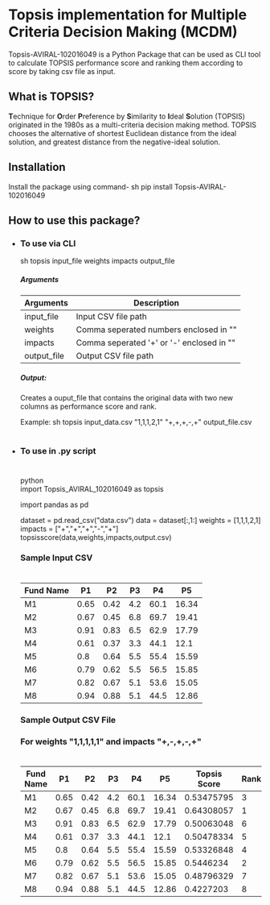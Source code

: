 # Topsis implementation for Multiple Criteria Decision Making (MCDM)

Topsis-AVIRAL-102016049 is a Python Package that can be used as CLI tool to calculate TOPSIS performance score and ranking them according to score by taking csv file as input.

## What is TOPSIS?
**T**echnique for **O**rder **P**reference by **S**imilarity to **I**deal **S**olution (TOPSIS) originated in the 1980s as a multi-criteria decision making method. TOPSIS chooses the alternative of shortest Euclidean distance from the ideal solution, and greatest distance from the negative-ideal solution.

## Installation

Install the package using command-
 sh
pip install Topsis-AVIRAL-102016049


## How to use this package?

- ### To use via CLI
   sh
  topsis input_file weights impacts output_file
  
  ##### Arguments
  ####
  | Arguments | Description |
  | ------ | ------ |
  | input_file | Input CSV file path |
  | weights | Comma seperated numbers enclosed in "" |
  | impacts | Comma seperated '+' or '-' enclosed in "" |
  | output_file | Output CSV file path |
  
  ##### Output:
  Creates a ouput_file that contains the original data with two new columns as performance score and rank.
  
  Example:
  sh
  topsis input_data.csv "1,1,1,2,1" "+,+,+,-,+" output_file.csv
  
  #
 - ### To use in .py script
   #
   python
   <br>
   import Topsis_AVIRAL_102016049 as topsis

   import pandas as pd
   
   dataset = pd.read_csv("data.csv")
   data = dataset[:,1:]
   weights = [1,1,1,2,1]
   impacts = ["+","+","+","-","+"]
   topsisscore(data,weights,impacts,output.csv)
   
   
   ### Sample Input CSV
   #
   | Fund Name | P1 | P2 | P3 | P4 | P5 |
   | ------ | ------ | ------ |------ |------ |------ |
   | M1 | 0.65 | 0.42 | 4.2 | 60.1 | 16.34 |
   | M2 | 0.67 | 0.45 | 6.8 | 69.7 | 19.41 |
   | M3 | 0.91 | 0.83 | 6.5 | 62.9 | 17.79 |
   | M4 | 0.61 | 0.37 | 3.3 | 44.1 | 12.1 |
   | M5 | 0.8 | 0.64 | 5.5 | 55.4 | 15.59 |
   | M6 | 0.79 | 0.62 | 5.5 | 56.5 | 15.85 |
   | M7 | 0.82 | 0.67 | 5.1 | 53.6 | 15.05 |
   | M8 | 0.94 | 0.88 | 5.1 | 44.5 | 12.86 |
   
   ### Sample Output CSV File
   ### For weights "1,1,1,1,1" and impacts "+,-,+,-,+"
   #
   | Fund Name | P1 | P2 | P3 | P4 | P5 | Topsis Score | Rank |
   | ------ | ------ | ------ |------ |------ |------ | ------ | ------ |
   | M1 | 0.65 | 0.42 | 4.2 | 60.1 | 16.34 | 0.53475795 | 3 |
   | M2 | 0.67 | 0.45 | 6.8 | 69.7 | 19.41 | 0.64308057 | 1 |
   | M3 | 0.91 | 0.83 | 6.5 | 62.9 | 17.79 | 0.50063048 | 6 |
   | M4 | 0.61 | 0.37 | 3.3 | 44.1 | 12.1 | 0.50478334 | 5 |
   | M5 | 0.8 | 0.64 | 5.5 | 55.4 | 15.59 | 0.53326848 | 4 |
   | M6 | 0.79 | 0.62 | 5.5 | 56.5 | 15.85 | 0.5446234 | 2 |
   | M7 | 0.82 | 0.67 | 5.1 | 53.6 | 15.05 | 0.48796329 | 7 |
   | M8 | 0.94 | 0.88 | 5.1 | 44.5 | 12.86 | 0.4227203 | 8 |
   
